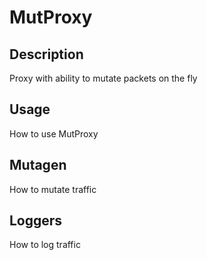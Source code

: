 MutProxy
=======

Description
-----------
Proxy with ability to mutate packets on the fly


Usage
-----
How to use MutProxy

Mutagen
-------
How to mutate traffic


Loggers
-------
How to log traffic